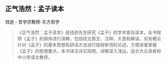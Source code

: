 ## 正气浩然：孟子读本

钱逊  -  哲学宗教榜-东方哲学

> 《正气浩然：孟子读本》是钱逊先生研究《孟子》的学术普及读本。全书按照《孟子》的顺序进行讲解，包括经文原文、注释、大意和解读。另有概论针对《孟子》的基本思想和研读方法进行提纲挈领的论述，方便读者掌握《孟子》的思想要点。本书译注详实简明，讲解深入浅出，适合大众读者和中小学语文教师。
